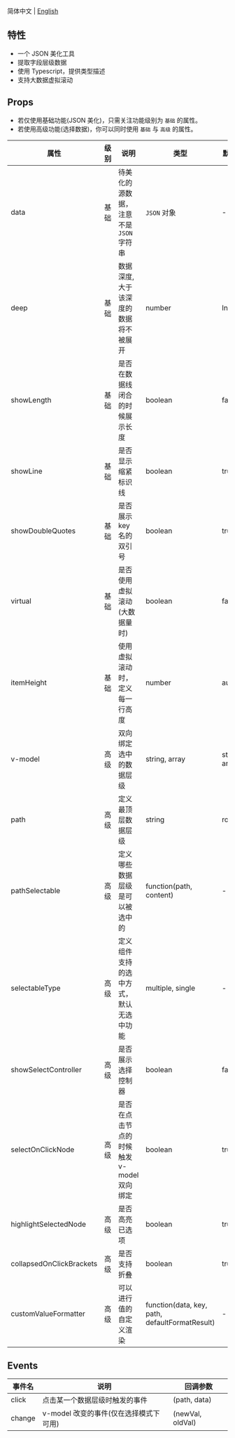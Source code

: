 简体中文 | [English](./README.md)

## 特性

- 一个 JSON 美化工具
- 提取字段层级数据
- 使用 Typescript，提供类型描述
- 支持大数据虚拟滚动

## Props

- 若仅使用基础功能(JSON 美化)，只需关注功能级别为 `基础` 的属性。
- 若使用高级功能(选择数据)，你可以同时使用 `基础` 与 `高级` 的属性。

| 属性                     | 级别 | 说明                                      | 类型                                           | 默认值        |
| ------------------------ | ---- | ----------------------------------------- | ---------------------------------------------- | ------------- |
| data                     | 基础 | 待美化的源数据，注意不是 `JSON` 字符串    | `JSON` 对象                                    | -             |
| deep                     | 基础 | 数据深度, 大于该深度的数据将不被展开      | number                                         | Infinity      |
| showLength               | 基础 | 是否在数据线闭合的时候展示长度            | boolean                                        | false         |
| showLine                 | 基础 | 是否显示缩紧标识线                        | boolean                                        | true          |
| showDoubleQuotes         | 基础 | 是否展示 key 名的双引号                   | boolean                                        | true          |
| virtual                  | 基础 | 是否使用虚拟滚动(大数据量时)              | boolean                                        | false         |
| itemHeight               | 基础 | 使用虚拟滚动时，定义每一行高度            | number                                         | auto          |
| v-model                  | 高级 | 双向绑定选中的数据层级                    | string, array                                  | string, array |
| path                     | 高级 | 定义最顶层数据层级                        | string                                         | root          |
| pathSelectable           | 高级 | 定义哪些数据层级是可以被选中的            | function(path, content)                        | -             |
| selectableType           | 高级 | 定义组件支持的选中方式，默认无选中功能    | multiple, single                               | -             |
| showSelectController     | 高级 | 是否展示选择控制器                        | boolean                                        | false         |
| selectOnClickNode        | 高级 | 是否在点击节点的时候触发 v-model 双向绑定 | boolean                                        | true          |
| highlightSelectedNode    | 高级 | 是否高亮已选项                            | boolean                                        | true          |
| collapsedOnClickBrackets | 高级 | 是否支持折叠                              | boolean                                        | true          |
| customValueFormatter     | 高级 | 可以进行值的自定义渲染                    | function(data, key, path, defaultFormatResult) | -             |

## Events

| 事件名 | 说明                                   | 回调参数         |
| ------ | -------------------------------------- | ---------------- |
| click  | 点击某一个数据层级时触发的事件         | (path, data)     |
| change | v-model 改变的事件(仅在选择模式下可用) | (newVal, oldVal) |

